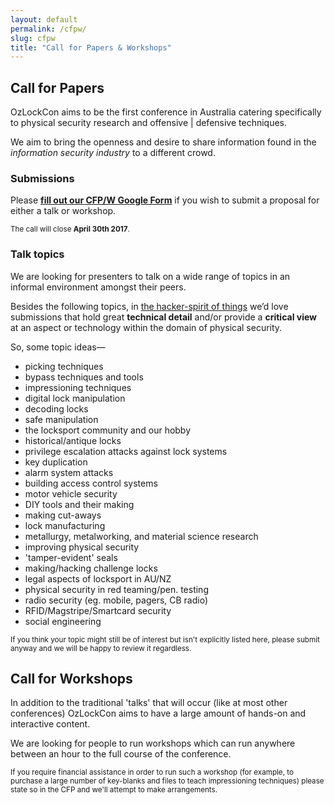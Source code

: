 ```yaml
---
layout: default
permalink: /cfpw/
slug: cfpw
title: "Call for Papers & Workshops"
---
```


## Call for Papers

OzLockCon aims to be the first conference in Australia catering specifically to
physical security research and offensive | defensive techniques.

We aim to bring the openness and desire to share information found in the
*information security industry* to a different crowd.

### Submissions

Please **[fill out our CFP/W Google Form](%missing_url%)** if you wish to submit a proposal for
either a talk or workshop.

<small>The call will close <strong>April 30th 2017</strong>.</small>

### Talk topics

We are looking for presenters to talk on a wide range of topics in an informal
environment amongst their peers.

Besides the following topics, in [the hacker-spirit of things](/faq#who-are-you)
we’d love submissions that hold great **technical detail** and/or provide a
**critical view** at an aspect or technology within the domain of physical
security.

So, some topic ideas—

* picking techniques
* bypass techniques and tools
* impressioning techniques
* digital lock manipulation
* decoding locks
* safe manipulation
* the locksport community and our hobby
* historical/antique locks
* privilege escalation attacks against lock systems
* key duplication
* alarm system attacks
* building access control systems
* motor vehicle security
* DIY tools and their making
* making cut-aways
* lock manufacturing
* metallurgy, metalworking, and material science research
* improving physical security
* 'tamper-evident' seals
* making/hacking challenge locks
* legal aspects of locksport in AU/NZ
* physical security in red teaming/pen. testing
* radio security (eg. mobile, pagers, CB radio)
* RFID/Magstripe/Smartcard security
* social engineering

<small>If you think your topic might still be of interest but isn't explicitly
listed here, please submit anyway and we will be happy to review it regardless.
</small>

## Call for Workshops

In addition to the traditional 'talks' that will occur (like at most other
conferences) OzLockCon aims to have a large amount of hands-on and interactive
content.

We are looking for people to run workshops which can run anywhere between an
hour to the full course of the conference.

<small>If you require financial assistance in order to run such a workshop (for
example, to purchase a large number of key-blanks and files to teach
impressioning techniques) please state so in the CFP and we'll attempt to make
arrangements.</small>
